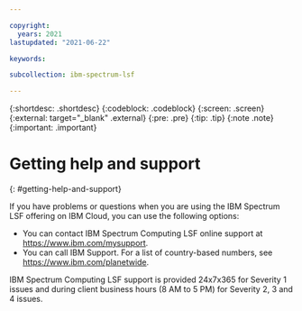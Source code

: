 ```yaml
---

copyright:
  years: 2021
lastupdated: "2021-06-22"

keywords: 

subcollection: ibm-spectrum-lsf

---
```


{:shortdesc: .shortdesc}
{:codeblock: .codeblock}
{:screen: .screen}
{:external: target="_blank" .external}
{:pre: .pre}
{:tip: .tip}
{:note .note}
{:important: .important}

# Getting help and support
{: #getting-help-and-support}

If you have problems or questions when you are using the IBM Spectrum LSF offering on IBM Cloud, you can use the following options:

* You can contact IBM Spectrum Computing LSF online support at https://www.ibm.com/mysupport.
* You can call IBM Support. For a list of country-based numbers, see https://www.ibm.com/planetwide.

IBM Spectrum Computing LSF support is provided 24x7x365 for Severity 1 issues and during client business hours (8 AM to 5 PM) for Severity 2, 3 and 4 issues.